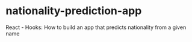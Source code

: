 # nationality-prediction-app
React - Hooks: How to build an app that predicts nationality from a given name
